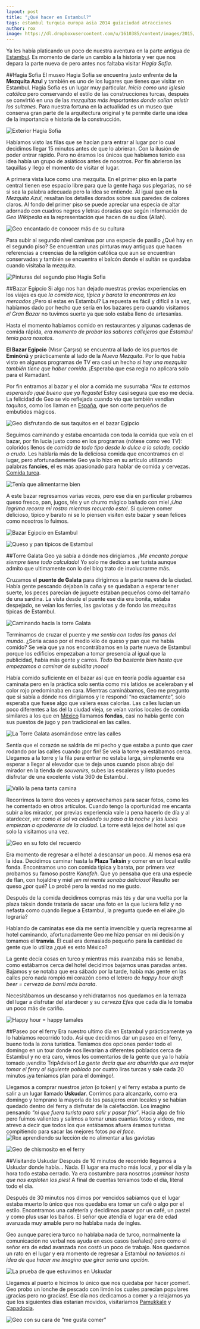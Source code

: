 ```yaml
---
layout: post
title: "¿Qué hacer en Estambul?"
tags: estambul turquia europa asia 2014 guiaciudad atracciones
author: rox
image: https://dl.dropboxusercontent.com/u/1610385/content/images/2015/02/Caminando-hacia-la-torre-Galata.jpg
---
```

Ya les había platicando un poco de nuestra aventura en la parte antigua de [Estambul](/tag/estambul). Es momento de darle un cambio a la historia y ver que nos depara la parte nueva de pero antes nos faltaba visitar *Hagia Sofia*.

##Hagia Sofia
El museo Hagia Sofia se encuentra justo enfrente de la **Mezquita Azul** y también es uno de los lugares que tienes que visitar en Estambul. Hagia Sofia es un lugar muy particular. *Inicio como una iglesia católica* pero conservando el estilo de las construcciones turcas, después se convirtió en una de las *mezquitas más importantes donde solían asistir los sultanes*. Para nuestra fortuna en la actualidad es un museo que conserva gran parte de la arquitectura original y te permite darte una idea de la importancia e historia de la construcción. 

![Exterior Hagia Sofia](https://dl.dropboxusercontent.com/u/1610385/content/images/2015/02/Exterior-Hagia-Sofia.jpg)

Habíamos visto las filas que se hacían para entrar al lugar por lo cual decidimos llegar 15 minutos antes de que lo abrieran. Con la ilusión de poder entrar rápido. Pero no éramos los únicos que habíamos tenido esa idea  había un grupo de asiáticos antes de nosotros. Por fin abrieron las taquillas y llego el momento de visitar el lugar. 

A primera vista luce como una mezquita. En el primer piso en la parte central tienen ese espacio libre para que la gente haga sus plegarias, no sé si sea la palabra adecuada pero la idea se entiende. Al igual que en la *Mezquita Azul*, resaltan los detalles dorados sobre sus paredes de colores claros. Al fondo del primer piso se puede apreciar una especia de altar adornado con cuadros negros y letras doradas que según información de *Geo Wikipedia* es la representación que hacen de su dios (Allah).  

![Geo encantado de conocer más de su cultura](https://dl.dropboxusercontent.com/u/1610385/content/images/2015/02/Geo-encantado-de-conocer-m-s-de-su-cultura.jpg)

Para subir al segundo nivel caminas por una especie de pasillo ¿Qué hay en el segundo piso? Se encuentran unas pinturas muy antiguas que hacen referencias a creencias de la religión católica que aun se encuentran conservadas y también se encuentra el balcón donde el sultán se quedaba cuando visitaba la mezquita.

![Pinturas del segundo piso Hagia Sofia ](https://dl.dropboxusercontent.com/u/1610385/content/images/2015/02/Pinturas-del-segundo-piso-Hagia-Sofia.jpg)

##Bazar Egipcio
Si algo nos han dejado nuestras previas experiencias en los viajes es que *la comida rica, típica y barata la encontraras en los mercados* ¿Pero si estas en Estambul? La repuesta es fácil y difícil a la vez, habíamos dado por hecho que sería en los bazares pero cuando visitamos *el Gran Bazar* no tuvimos suerte ya que solo estaba lleno de artesanías. 

Hasta el momento habíamos comido en restaurantes y algunas cadenas de comida rápida, *era momento de probar los sabores callejeros que Estambul tenia para nosotos.* 

**El Bazar Egipcio** (Mısır Çarşısı) se encuentra al lado de los puertos de **Eminönü** y prácticamente al lado de la *Nueva Mezquita*. Por lo que había visto en algunos programas de TV era casi un hecho *si hay una mezquita también tiene que haber comida*. ¡Esperaba que esa regla no aplicara solo para el Ramadán!. 

Por fin entramos al bazar y el olor a comida me susurraba *“Rox te estamos esperando ¡qué bueno que ya llegaste!* Estoy casi segura que eso me decía. La felicidad de Geo se vio reflejada cuando vio que también vendían *taquitos*, como los llaman en [España](/tag/espana), que son corte pequeños de embutidos mágicos.

![Geo disfrutando de sus taquitos en el bazar Egipcio](https://dl.dropboxusercontent.com/u/1610385/content/images/2015/02/Geo-disfrutando-de-sus-taquitos-en-el-bazar-Egipcio.jpg)

Seguimos caminando y estaba encantada con toda la comida que veía en el bazar, por fin lucia justo como en los programas (nótese como veo TV): coloridos llenos de *comida de todo tipo desde lo dulce a lo salado, cocido o crudo.* Les hablaría más de la deliciosa comida que encontramos en el lugar, pero afortunadamente Geo ya lo hizo en su artículo utilizando palabras **fancies**, el es más apasionado para hablar de comida y cervezas. [Comida turca](/kebap-o-comida-turca/). 

![Tenía que alimentarme bien](https://dl.dropboxusercontent.com/u/1610385/content/images/2015/02/Ten-a-que-alimentarme-bien.jpg)

A este bazar regresamos varias veces, pero ese día en particular probamos queso fresco, pan, jugos, tés y un churro mágico bañado con miel *¡Una lagrima recorre mi rostro mientras recuerdo esto!*. Si quieren comer delicioso, típico y barato ni se lo piensen visiten este bazar y sean felices como nosotros lo fuimos.

![Bazar Egipcio en Estambul](https://dl.dropboxusercontent.com/u/1610385/content/images/2015/02/2014-12-20-11-32-51.jpg)

![Queso y pan típicos de Estambul](https://dl.dropboxusercontent.com/u/1610385/content/images/2015/02/comida-bazar.jpg)

##Torre Galata
Geo ya sabía a dónde nos dirigíamos. *¡Me encanta porque siempre tiene todo calculado!* Yo solo me dedico a ser turista aunque admito que ultimamente con lo del blog trato de involucrarme más. 

Cruzamos el **puente de Galata** para dirigirnos a la parte nueva de la ciudad. Había gente pescando dejaban la  caña y se quedaban a esperar tener suerte, los peces parecían de juguete estaban pequeños como del tamaño de una sardina. La vista desde el puente ese día era bonita, estaba despejado, se veían los ferries, las gaviotas y de fondo las mezquitas típicas de Estambul.

![Caminando hacia la torre Galata](https://dl.dropboxusercontent.com/u/1610385/content/images/2015/02/Caminando-hacia-la-torre-Galata.jpg)

Terminamos de cruzar el puente y *me sentía con todas las ganas del mundo*. ¿Seria  acaso por el medio kilo de queso y pan que me había comido? Se veía que ya nos encontrábamos en la parte nueva de Estambul porque los edificios empezaban a tomar presencia al igual que la publicidad, había más gente y carros. *Todo iba bastante bien hasta que empezamos a caminar de subidita ¡nooo!* 

Había comido suficiente en el bazar así que en teoría podía aguantar esa caminata pero en la práctica solo sentía como mis latidos se aceleraban y el color rojo predominaba en cara. Mientras caminábamos, Geo me pregunto que si sabía a dónde nos dirigíamos y le respondí “no exactamente”, solo esperaba que fuese algo que valiera esas calorías. Las calles lucían un poco diferentes a las del la ciudad vieja, se veían varios locales de comida similares a los que en [México](/tag/mexico) llamamos **fondas**, casi no había gente con sus puestos de jugo y pan tradicional en las calles.

![La Torre Galata asomándose entre las calles](https://dl.dropboxusercontent.com/u/1610385/content/images/2015/02/2014-12-20-12-24-31.jpg)

Sentía que el corazón se saldría de mi pecho y que estaba a punto que caer rodando por las calles cuando ¡por fin! Se veía la torre ya estábamos cerca. Llegamos a la torre y la fila para entrar no estaba larga, simplemente era esperar a llegar al elevador que te deja unos cuando pisos abajo del mirador en la tienda de *souvenirs*, subes las escaleras y listo puedes disfrutar de una excelente vista 360 de Estambul. 

![Valió la pena tanta camina](https://dl.dropboxusercontent.com/u/1610385/content/images/2015/02/Vista-desde-la-torre.jpg)

Recorrimos la torre dos veces y aprovechamos para sacar fotos, como les he comentado en otros artículos. Cuando tengo la oportunidad me encanta subir a los mirador, por previas experiencia vale la pena hacerlo de día y al atardecer, *ver como el sol va cediendo su paso a la noche y las luces empiezan a apoderarse de la ciudad*. La torre está lejos del hotel así que solo la visitamos una vez.

![Geo en su foto del recuerdo](https://dl.dropboxusercontent.com/u/1610385/content/images/2015/02/2014-12-20-12-41-24.jpg)

Era momento de regresar a el hotel a descansar un poco. Al menos esa era la idea. Decidimos caminar hasta la **Plaza Taksin** y comer en un local estilo fonda. Encontramos uno con comida típica y barata, por primera vez probamos su famoso postre *Kanafeh*. Que yo pensaba que era una especie de flan, con hojaldre y miel *¡en mi mente sonaba delicioso!* Resulto ser queso ¿por qué? Lo probé pero la verdad no me gusto. 

Después de la comida decidimos compras más tés y dar una vuelta por la plaza taksin donde trataría de sacar una foto en la que luciera feliz y no nefasta como cuando llegue a Estambul, la pregunta quede en el aire ¿lo lograría?

Hablando de caminatas ese día me sentía invencible y quería regresarme al hotel caminando, afortunadamente Geo me hizo pensar en mi decisión y tomamos el **tranvía**. El cual era demasiado pequeño para la cantidad de gente que lo utiliza ¿qué es esto México? 

La gente decía cosas en turco y mientras más avanzaba más se llenaba, como estábamos cerca del hotel decidimos bajarnos unas paradas antes. Bajamos y se notaba que era sábado por la tarde, había más gente en las calles pero nada rompió mi corazón como el letrero de *happy hour draft beer = cerveza de barril más barata*. 

Necesitábamos un descanso y rehidratarnos nos quedamos en la terraza del lugar a disfrutar del atardecer y su *cerveza Efes* que cada día le tomaba un poco más de cariño.

![Happy hour = happy tamales](https://dl.dropboxusercontent.com/u/1610385/content/images/2015/02/2014-12-20-15-34-38.jpg)

##Paseo por el ferry
Era nuestro ultimo día en Estambul y prácticamente ya lo habíamos recorrido todo. Así que decidimos dar un paseo en el ferry, bueno toda la zona turistica. Teníamos dos opciones perder todo el domingo en un tour donde nos llevarían a diferentes poblados cerca de Estambul y no era caro, vimos los comentarios de la gente que ya lo había tomado ¡vendito TripAdvisor! *La gente decía que era aburrido que era mejor tomar el ferry al siguiente poblado* por cuatro liras turcas y sale cada 20 minutos ¡ya teníamos plan para el domingo!. 

Llegamos a comprar nuestros *jeton* (o token) y el ferry estaba a punto de salir a un lugar llamado **Uskudar**. Corrimos para alcanzarlo, como era domingo y temprano la mayoría de los pasajeros eran locales y se habían quedado dentro del ferry a disfrutar de la calefacción. Los imagino pensando *“ni que fuera turista para salir y pasar frío”*. Hacia algo de frío pero fuimos valientes y salimos a tomar unas cuantas fotos y videos, me atrevo a decir que todos los que estábamos afuera éramos turistas compitiendo para sacar las mejores fotos *pa el face*.
![Rox aprendiendo su lección de no alimentar a las gaviotas](https://dl.dropboxusercontent.com/u/1610385/content/images/2015/02/2014-12-21-10-56-16-1.jpg)

![Geo de chismosito en el ferry](https://dl.dropboxusercontent.com/u/1610385/content/images/2015/02/2014-12-21-11-03-08.jpg)

##Visitando Uskudar
Después de 10 minutos de recorrido llegamos a Uskudar donde había... Nada. El lugar era mucho más local, y por el día y la hora todo estaba cerrado. Ya era costumbre para nosotros *¡caminar hasta que nos exploten los pies!* A final de cuentas teníamos todo el día, literal todo el día. 

Después de 30 minutos nos dimos por vencidos sabíamos que el lugar estaba muerto lo único que nos quedaba era tomar un café o algo por el estilo. Encontramos una cafetería y decidimos pasar por un café, un pastel y como plus usar los baños. El señor que atendía el lugar era de edad avanzada muy amable pero no hablaba nada de ingles. 

Geo aunque pareciera turco no hablaba nada de turco, normalmente la comunicación no verbal nos ayuda en esos casos (señales) pero como el señor era de edad avanzada nos costó un poco de trabajo. Nos quedamos un rato en el lugar y era momento de regresar a Estambul *no teníamos ni idea de que hacer me imagino que girar seria una opción.*

![La prueba de que estuvimos en Uskudar](https://dl.dropboxusercontent.com/u/1610385/content/images/2015/02/2014-12-21-09-46-12.jpg)

Llegamos al puerto e hicimos lo único que nos quedaba por hacer ¡comer!. Geo probo un lonche de pescado con limón los cuales parecían populares ¡gracias pero no gracias!. Ese día nos dedicamos a comer y a relajarnos ya que los siguientes días estarían movidos, visitaríamos [Pamukkale](/un-lugar-llamado-pamukkale/) y [Capadocia](/tag/capadocia).

![Geo con su cara de “me gusta comer”](https://dl.dropboxusercontent.com/u/1610385/content/images/2015/02/2014-12-21-11-14-22.jpg)
